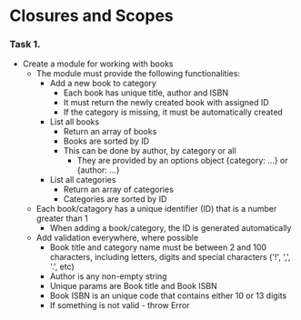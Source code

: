 Closures and Scopes
==================================

### Task 1.

*	Create a module for working with books
	*	The module must provide the following functionalities:
		*	Add a new book to category
			*	Each book has unique title, author and ISBN
            *	It must return the newly created book with assigned ID
            *	If the category is missing, it must be automatically created
		*	List all books
			*	Return an array of books 
			*	Books are sorted by ID
			*	This can be done by author, by category or all
				*	They are provided by an options object {category: ...} or {author: ...}			
		*	List all categories
			*	Return an array of categories
			*	Categories are sorted by ID
	*	Each book/catagory has a unique identifier (ID) that is a number greater than 1
		*	When adding a book/category, the ID is generated automatically
	*	Add validation everywhere, where possible
		*	Book title and category name must be between 2 and 100 characters, including letters, digits and special characters ('!', ',', '.', etc)
		*	Author is any non-empty string
		*	Unique params are Book title and Book ISBN
		*	Book ISBN is an unique code that contains either 10 or 13 digits
		*	If something is not valid - throw Error